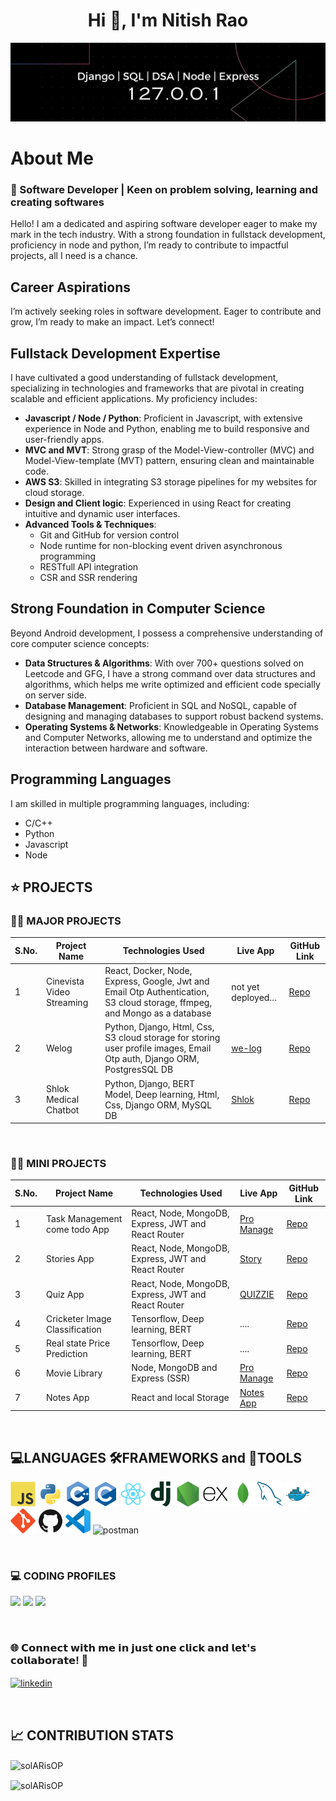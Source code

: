 <h1 align="center">Hi 👋, I'm Nitish Rao</h1>

<img src="https://github.com/solARisOP/solARisOP/blob/main/127.0.0.1%20(2).png">

# About Me

### 👋 Software Developer | Keen on problem solving, learning and creating softwares

Hello! I am a dedicated and aspiring software developer eager to make my mark in the tech industry. With a strong foundation in fullstack development, proficiency in node and python, I’m ready to contribute to impactful projects, all I need is a chance.

## Career Aspirations
I’m actively seeking roles in software development. Eager to contribute and grow, I’m ready to make an impact. Let’s connect!

## Fullstack Development Expertise
I have cultivated a good understanding of fullstack development, specializing in technologies and frameworks that are pivotal in creating scalable and efficient applications. My proficiency includes:

- **Javascript / Node / Python**: Proficient in Javascript, with extensive experience in Node and Python, enabling me to build responsive and user-friendly apps.
- **MVC and MVT**: Strong grasp of the Model-View-controller (MVC) and Model-View-template (MVT) pattern, ensuring clean and maintainable code.
- **AWS S3**: Skilled in integrating S3 storage pipelines for my websites for cloud storage.
- **Design and Client logic**: Experienced in using React for creating intuitive and dynamic user interfaces.
- **Advanced Tools & Techniques**: 
  - Git and GitHub for version control
  - Node runtime for non-blocking event driven asynchronous programming
  - RESTfull API integration
  - CSR and SSR rendering

## Strong Foundation in Computer Science
Beyond Android development, I possess a comprehensive understanding of core computer science concepts:

- **Data Structures & Algorithms**: With over 700+ questions solved on Leetcode and GFG, I have a strong command over data structures and algorithms, which helps me write optimized and efficient code specially on server side.
- **Database Management**: Proficient in SQL and NoSQL, capable of designing and managing databases to support robust backend systems.
- **Operating Systems & Networks**: Knowledgeable in Operating Systems and Computer Networks, allowing me to understand and optimize the interaction between hardware and software.

## Programming Languages
I am skilled in multiple programming languages, including:

- C/C++
- Python
- Javascript
- Node

## ⭐ PROJECTS

### 👩‍💻 MAJOR PROJECTS

|S.No.|Project Name|Technologies Used | Live App | GitHub Link |
|--------|----|----|----| ---- |
| 1 | Cinevista Video Streaming |React, Docker, Node, Express, Google, Jwt and Email Otp Authentication, S3 cloud storage, ffmpeg, and Mongo as a database | not yet deployed... | [Repo](https://github.com/solARisOP/Video-Stream) |
| 2 | Welog |Python, Django, Html, Css, S3 cloud storage for storing user profile images, Email Otp auth, Django ORM, PostgresSQL DB |  [we-log](https://we-log.vercel.app)  | [Repo](https://github.com/solARisOP/we-log) | 
| 3 | Shlok Medical Chatbot |Python, Django, BERT Model, Deep learning, Html, Css, Django ORM, MySQL DB |  [Shlok](https://shlok-chikitsa.vercel.app)  | [Repo](https://github.com/solARisOP/shlok) | 

<br>

### 👩‍💻 MINI PROJECTS

|S.No.|Project Name|Technologies Used | Live App | GitHub Link |
|--------|----|----|----|----|
| 1 | Task Management come todo App | React, Node, MongoDB, Express, JWT and React Router | [Pro Manage](https://pro-manage-client-aitu.onrender.com/) | [Repo](https://github.com/solARisOP/Pro-Manage-client) |
| 2 | Stories App | React, Node, MongoDB, Express, JWT and React Router | [Story](https://stories-91jl.onrender.com/) | [Repo](https://github.com/solARisOP/stories) |
| 3 | Quiz App | React, Node, MongoDB, Express, JWT and React Router | [QUIZZIE](https://quizzie-client-s556.onrender.com/) | [Repo](https://github.com/solARisOP/Quizee-Server) |
| 4 | Cricketer Image Classification | Tensorflow, Deep learning, BERT | .... | [Repo](https://github.com/solARisOP/Machine-Learning/tree/master/proj_final/image%20classification) |
| 5 | Real state Price Prediction | Tensorflow, Deep learning, BERT | .... | [Repo](https://github.com/solARisOP/Machine-Learning/tree/master/proj_final/real%20estate%20price%20prediction) |
| 6 | Movie Library | Node, MongoDB and Express (SSR) | [Pro Manage](https://fasal-movie-library-ic4c.onrender.com) | [Repo](https://github.com/solARisOP/Movie) |
| 7 | Notes App| React and local Storage | [Notes App](https://notes-app-six-beryl.vercel.app/) | [Repo](https://github.com/solARisOP/Notes-App) |


 <br>

 ## 💻LANGUAGES 🛠️FRAMEWORKS and 🔧TOOLS 
<p align="left">
  <!-- Javascript -->
    <img src="https://raw.githubusercontent.com/devicons/devicon/master/icons/javascript/javascript-original.svg" alt="javascript" width="40" height="40"/>
  <!-- Pyhton -->
    <img src="https://raw.githubusercontent.com/devicons/devicon/master/icons/python/python-original.svg" alt="python" width="40" height="40"/>
  <!-- C++ -->
    <img src="https://raw.githubusercontent.com/devicons/devicon/master/icons/cplusplus/cplusplus-original.svg" alt="cplusplus" width="40" height="40"/>
  <!-- C -->
    <img src="https://raw.githubusercontent.com/devicons/devicon/master/icons/c/c-original.svg" alt="c" width="40" height="40"/>
  <!-- React -->
    <img src="https://raw.githubusercontent.com/devicons/devicon/master/icons/react/react-original.svg" alt="react" width="40" height="40"/>
  <!-- django -->
    <img src="https://github.com/devicons/devicon/blob/master/icons/django/django-plain.svg" alt="django" width="40" height="40"/>
  <!-- Node -->
    <img src="https://raw.githubusercontent.com/devicons/devicon/master/icons/nodejs/nodejs-original.svg" alt="node" width="40" height="40"/>
  <!-- Express -->
    <img src="https://raw.githubusercontent.com/devicons/devicon/master/icons/express/express-original.svg" alt="express" width="40" height="40"/>
  <!-- Mongodb -->
    <img src="https://raw.githubusercontent.com/devicons/devicon/master/icons/mongodb/mongodb-original.svg" alt="mongodb" width="40" height="40"/>
  <!-- SQL -->
    <img src="https://raw.githubusercontent.com/devicons/devicon/master/icons/mysql/mysql-original.svg" alt="mysql" width="40" height="40"/>
  <!-- Docker -->
    <img src="https://raw.githubusercontent.com/devicons/devicon/master/icons/docker/docker-original.svg" alt="docker" width="40" height="40"/>
  <!-- Git -->
    <img src="https://raw.githubusercontent.com/devicons/devicon/master/icons/git/git-original.svg" alt="c" width="40" height="40"/>
  <!-- GitHub -->
    <img src="https://raw.githubusercontent.com/devicons/devicon/master/icons/github/github-original.svg" alt="github" width="40" height="40" style="background-color:white;"/>
  <!-- VS Code -->
    <img src="https://raw.githubusercontent.com/devicons/devicon/master/icons/vscode/vscode-original.svg" alt="vscode" width="40" height="40"/>
  <!-- Postman -->
    <img src="https://www.vectorlogo.zone/logos/getpostman/getpostman-icon.svg" alt="postman" width="40" height="40"/>

</p>

<br>


### 💻 CODING PROFILES

<a href="https://leetcode.com/u/solARis_OP/"><img src="https://img.shields.io/badge/leetcode-D14836.svg?style=for-the-badge&logo=leetcode&logoColor=white"></img></a>
<a href="https://www.geeksforgeeks.org/user/nitishraosnr2001/"><img src="https://img.shields.io/badge/geeksforgeeks-%D14836.svg?style=for-the-badge&logo=geeksforgeeks&logoColor=white"></img></a>
<a href="https://www.naukri.com/code360/profile/solARis"><img src="https://img.shields.io/badge/coding_ninjas-%231F8CFF.svg?style=for-the-badge&logo=codingninjas&logoColor=white"></img></a>

<br>

### 🌐 𝗖𝗼𝗻𝗻𝗲𝗰𝘁 𝘄𝗶𝘁𝗵 𝗺𝗲 𝗶𝗻 𝗷𝘂𝘀𝘁 𝗼𝗻𝗲 𝗰𝗹𝗶𝗰𝗸 𝗮𝗻𝗱 𝗹𝗲𝘁'𝘀 𝗰𝗼𝗹𝗹𝗮𝗯𝗼𝗿𝗮𝘁𝗲! 🤝
<p align="left">
  
   <!-- LinkedIn -->
  <a href="www.linkedin.com/in/seema-nitish-rao" target="blank">
    <img align="center" src="https://raw.githubusercontent.com/rahuldkjain/github-profile-readme-generator/master/src/images/icons/Social/linked-in-alt.svg" alt="linkedin" height="30" width="40" /></a>
</p>

<br>



## 📈 CONTRIBUTION STATS 
<img align="center" src="https://github-readme-stats.vercel.app/api/top-langs?username=solARisOP&show_icons=true&locale=en&layout=compact" alt="solARisOP" />

<p><img align="center" src="https://github-readme-streak-stats.herokuapp.com/?user=solARisOP&" alt="solARisOP" /></p>
